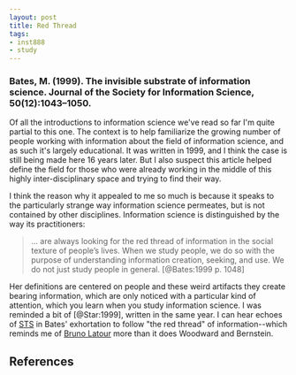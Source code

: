 ```yaml
---
layout: post
title: Red Thread
tags:
- inst888
- study
---
```


### Bates, M. (1999). The invisible substrate of information science. Journal of the Society for Information Science, 50(12):1043–1050.

Of all the introductions to information science we've read so far I'm quite partial to this one. The context is to help familiarize the growing number of people working with information about the field of information science, and as such it's largely educational. It was written in 1999, and I think the case is still being made here 16 years later. But I also suspect this article helped define the field for those who were already working in the middle of this highly inter-disciplinary space and trying to find their way. 

I think the reason why it appealed to me so much is because it speaks to the particularly strange way information science permeates, but is not contained by other disciplines. Information science is distinguished by the way its practitioners: 

> ... are always looking for the red thread of information in the social texture of people’s lives. When we study people, we do so with the purpose of understanding information creation, seeking, and use. We do not just study people in general. [@Bates:1999 p. 1048]

Her definitions are centered on people and these weird artifacts they create bearing information, which are only noticed with a particular kind of attention, which you learn when you study information science. I was reminded a bit of [@Star:1999],  written in the same year. I can hear echoes of [STS] in Bates' exhortation to follow "the red thread" of information--which reminds me of [Bruno Latour] more than it does Woodward and Bernstein.

## References

[STS]: https://en.wikipedia.org/wiki/Science,_technology_and_society
[Bruno Latour]: https://en.wikipedia.org/wiki/Bruno_Latour
